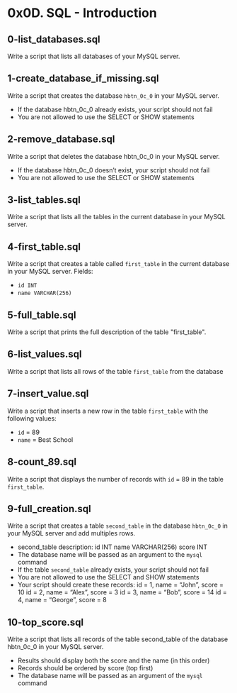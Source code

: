 # 0x0D. SQL - Introduction

## 0-list_databases.sql
Write a script that lists all databases of your MySQL server.

## 1-create_database_if_missing.sql
Write a script that creates the database `hbtn_0c_0` in your MySQL server.
- If the database hbtn_0c_0 already exists, your script should not fail
- You are not allowed to use the SELECT or SHOW statements

## 2-remove_database.sql
Write a script that deletes the database hbtn_0c_0 in your MySQL server.
- If the database hbtn_0c_0 doesn’t exist, your script should not fail
- You are not allowed to use the SELECT or SHOW statements

## 3-list_tables.sql
Write a script that lists all the tables in the current database in your MySQL server.

## 4-first_table.sql
Write a script that creates a table called `first_table` in the current database in your MySQL server.
Fields:
- `id INT`
- `name VARCHAR(256)`

## 5-full_table.sql
Write a script that prints the full description of the table "first_table".

## 6-list_values.sql
Write a script that lists all rows of the table `first_table` from the database

## 7-insert_value.sql
Write a script that inserts a new row in the table `first_table` with the following values:
- `id` = 89
- `name` = Best School

## 8-count_89.sql
Write a script that displays the number of records with `id` = 89 in the table `first_table`.

## 9-full_creation.sql
Write a script that creates a table `second_table` in the database `hbtn_0c_0` in your MySQL server and add multiples rows.
- second_table description:
    id INT
    name VARCHAR(256)
    score INT
- The database name will be passed as an argument to the `mysql` command
- If the table `second_table` already exists, your script should not fail
- You are not allowed to use the SELECT and SHOW statements
- Your script should create these records:
    id = 1, name = “John”, score = 10
    id = 2, name = “Alex”, score = 3
    id = 3, name = “Bob”, score = 14
    id = 4, name = “George”, score = 8

## 10-top_score.sql
Write a script that lists all records of the table second_table of the database hbtn_0c_0 in your MySQL server.
- Results should display both the score and the name (in this order)
- Records should be ordered by score (top first)
- The database name will be passed as an argument of the `mysql` command
